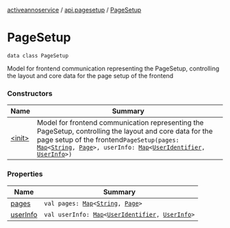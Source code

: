 [activeannoservice](../../index.md) / [api.pagesetup](../index.md) / [PageSetup](./index.md)

# PageSetup

`data class PageSetup`

Model for frontend communication representing the PageSetup, controlling the layout and core data for the page setup
of the frontend

### Constructors

| Name | Summary |
|---|---|
| [&lt;init&gt;](-init-.md) | Model for frontend communication representing the PageSetup, controlling the layout and core data for the page setup of the frontend`PageSetup(pages: `[`Map`](https://kotlinlang.org/api/latest/jvm/stdlib/kotlin.collections/-map/index.html)`<`[`String`](https://kotlinlang.org/api/latest/jvm/stdlib/kotlin/-string/index.html)`, `[`Page`](../-page/index.md)`>, userInfo: `[`Map`](https://kotlinlang.org/api/latest/jvm/stdlib/kotlin.collections/-map/index.html)`<`[`UserIdentifier`](../../project.userroles/-user-identifier.md)`, `[`UserInfo`](../../user/-user-info/index.md)`>)` |

### Properties

| Name | Summary |
|---|---|
| [pages](pages.md) | `val pages: `[`Map`](https://kotlinlang.org/api/latest/jvm/stdlib/kotlin.collections/-map/index.html)`<`[`String`](https://kotlinlang.org/api/latest/jvm/stdlib/kotlin/-string/index.html)`, `[`Page`](../-page/index.md)`>` |
| [userInfo](user-info.md) | `val userInfo: `[`Map`](https://kotlinlang.org/api/latest/jvm/stdlib/kotlin.collections/-map/index.html)`<`[`UserIdentifier`](../../project.userroles/-user-identifier.md)`, `[`UserInfo`](../../user/-user-info/index.md)`>` |
